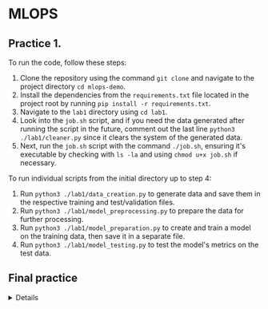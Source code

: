 # MLOPS

## Practice 1.

To run the code, follow these steps:

1. Clone the repository using the command `git clone` and navigate to the project directory `cd mlops-demo`.
2. Install the dependencies from the `requirements.txt` file located in the project root by running `pip install -r requirements.txt`.
3. Navigate to the `lab1` directory using `cd lab1`.
4. Look into the `job.sh` script, and if you need the data generated after running the script in the future, comment out the last line `python3 ./lab1/cleaner.py` since it clears the system of the generated data.
5. Next, run the `job.sh` script with the command `./job.sh`, ensuring it's executable by checking with `ls -la` and using `chmod u+x job.sh` if necessary.

To run individual scripts from the initial directory up to step 4:

1. Run `python3 ./lab1/data_creation.py` to generate data and save them in the respective training and test/validation files.
2. Run `python3 ./lab1/model_preprocessing.py` to prepare the data for further processing.
3. Run `python3 ./lab1/model_preparation.py` to create and train a model on the training data, then save it in a separate file.
4. Run `python3 ./lab1/model_testing.py` to test the model's metrics on the test data.

## Final practice
<details>

### Цель проекта: разработать конвеер машинного обучения data-продукта (Web или API приложение).

Команда проекта. Проект выполняется в команде из 3-4 человека.

Требования к реализации проекта:
1. Исходные коды проекта должны находиться в репозитории GitHub.
2. Проект оркестируется с помощью ci/cd (jenkins или gitlab).
3. Датасеты версионируются с помощью dvc и синхронизируются с удалённым хранилищем.
4. Разработка возможностей приложения должна проводиться в отдельных ветках, наборы фичей и версии данных тоже.
5. В коневеере запускаются не только модульные тесты, но и проверка тестами на качество данных.
6. Итоговое приложение реализуется в виде образа docker. Сборка образа происходит в конвеере.
7. В проекте может использоваться предварительно обученная модель. Обучать собственную модель не требуется.

</details>
